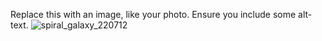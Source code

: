 Replace this with an image, like your photo. Ensure you include some alt-text.
![spiral_galaxy_220712](https://user-images.githubusercontent.com/87030371/186084551-186cc8ca-655c-41ac-bebf-9abc7b42a0c6.png)
